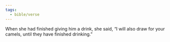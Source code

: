 ```yaml
---
tags:
  - bible/verse
---
```

When she had finished giving him a drink, she said, “I will also draw for your camels, until they have finished drinking.”